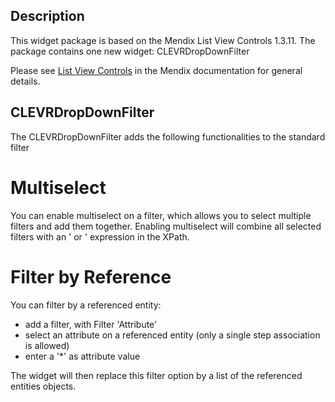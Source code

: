 ## Description

This widget package is based on the Mendix List View Controls 1.3.11.
The package contains one new widget: CLEVRDropDownFilter

Please see [List View Controls](https://docs.mendix.com/appstore/widgets/list-view-controls) in the Mendix documentation for general details.

## CLEVRDropDownFilter

The CLEVRDropDownFilter adds the following functionalities to the standard filter

# Multiselect

You can enable multiselect on a filter, which allows you to select multiple filters and add them together. Enabling multiselect will combine all selected filters with an ' or ' expression in the XPath.

# Filter by Reference

You can filter by a referenced entity:
* add a filter, with Filter 'Attribute'
* select an attribute on a referenced entity (only a single step association is allowed)
* enter a '*' as attribute value

The widget will then replace this filter option by a list of the referenced entities objects.